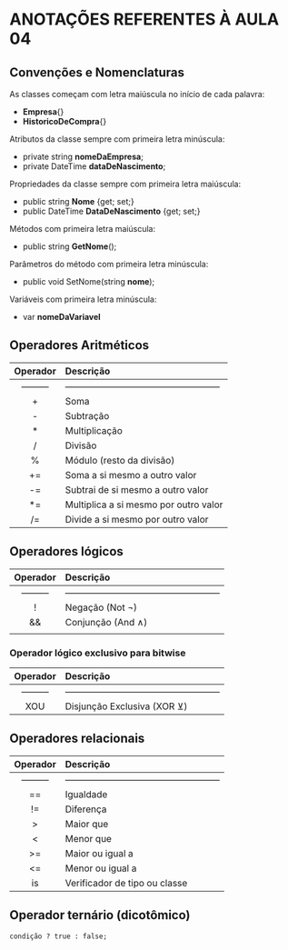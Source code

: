 # ANOTAÇÕES REFERENTES À AULA 04

## Convenções e Nomenclaturas

As classes começam com letra maiúscula no início de cada palavra:

* **Empresa**{}
* **HistoricoDeCompra**{}

Atributos da classe sempre com primeira letra minúscula:

* private string **nomeDaEmpresa**;
* private DateTime **dataDeNascimento**;

Propriedades da classe sempre com primeira letra maiúscula:

* public string **Nome** {get; set;}
* public DateTime **DataDeNascimento** {get; set;}

Métodos com primeira letra maiúscula:

* public string **GetNome**();

Parâmetros do método com primeira letra minúscula:

* public void SetNome(string **nome**);

Variáveis com primeira letra minúscula:

* var **nomeDaVariavel**

## Operadores Aritméticos

| Operador | Descrição |
|:---:|:---|
| ——— | ————————————————— |
| + | Soma |
| - | Subtração |
| * | Multiplicação |
| / | Divisão |
| % | Módulo (resto da divisão) |
| += | Soma a si mesmo a outro valor |
| -= | Subtrai de si mesmo a outro valor |
| *= | Multiplica a si mesmo por outro valor |
| /= | Divide a si mesmo por outro valor |

## Operadores lógicos

| Operador | Descrição |
|:---:|:---|
| ——— | ————————————————— |
| ! | Negação (Not ¬) |
| && | Conjunção (And ∧) |
| || | Disjunção (Or ∨) |

### Operador lógico exclusivo para bitwise

| Operador | Descrição |
|:---:|:---|
| ——— | ————————————————— |
| XOU | Disjunção Exclusiva (XOR ⊻) |

## Operadores relacionais

| Operador | Descrição |
|:---:|:---|
| ——— | ————————————————— |
| == | Igualdade |
| != | Diferença |
| > | Maior que |
| < | Menor que |
| >= | Maior ou igual a |
| <= | Menor ou igual a |
| is | Verificador de tipo ou classe |

## Operador ternário (dicotômico)

    condição ? true : false;